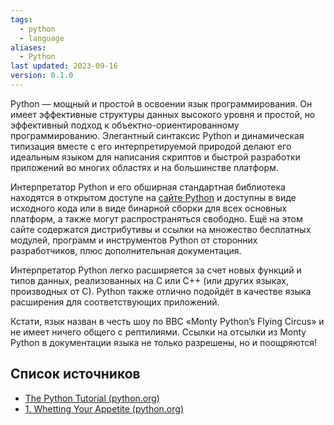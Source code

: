 ```yaml
---
tags:
  - python
  - language
aliases:
  - Python
last updated: 2023-09-16
version: 0.1.0
---
```

Python — мощный  и простой в освоении язык программирования. Он имеет эффективные структуры данных высокого уровня и простой, но эффективный подход к объектно-ориентированному программированию. Элегантный синтаксис Python и динамическая типизация вместе с его интерпретируемой природой делают его идеальным языком для написания скриптов и быстрой разработки приложений во многих областях и на большинстве платформ.

Интерпретатор Python и его обширная стандартная библиотека находятся в открытом доступе на [сайте Python](https://www.python.org/) и доступны в виде исходного кода или в виде бинарной сборки для всех основных платформ, а также могут распространяться свободно. Ещё на этом сайте содержатся дистрибутивы и ссылки на множество бесплатных модулей, программ и инструментов Python от сторонних разработчиков, плюс дополнительная документация.

Интерпретатор Python легко расширяется за счет новых функций и типов данных, реализованных на C или C++ (или других языках, производных от C). Python также отлично подойдёт в качестве языка расширения для соответствующих приложений.

Кстати, язык назван в честь шоу по BBC «Monty Python’s Flying Circus» и не имеет ничего общего с рептилиями. Ссылки на отсылки из Monty Python в документации языка не только разрешены, но и поощряются!

## Список источников

- [The Python Tutorial (python.org)](https://docs.python.org/3/tutorial/index.html)
- [1. Whetting Your Appetite (python.org)](https://docs.python.org/3/tutorial/appetite.html)